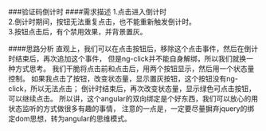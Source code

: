 ###验证码倒计时
####需求描述
1.点击进入倒计时 <br />
2.倒计时期间，按钮无法重复点击，也不能重新触发倒计时。<br />
3.按钮点击后，有个禁用效果，并背景置灰。<br />

####思路分析
直观上，我们可以在点击按钮后，移除这个点击事件，然后在倒计时结束后，再次追加这个事件，
但是ng-click并不能自身解绑，所以我们就换一种方式思考。
我们干脆将点击前和点击后，用两个按钮显示，然后用一个状态量控制。
如果我点击了按钮，改变状态量，显示置灰按钮，这个按钮没有ng-click，所以无法点击；
倒计时结束后，再次改变状态量，显示绿色可点击按钮，可以继续点击。
所以讲，这个angular的双向绑定是个好东西，我们可以放心的用状态监听的方式做很多有趣的事情，
注意的一点是，一定要尽量摒弃jquery的绑定dom思想，转为angular的思维模式。

